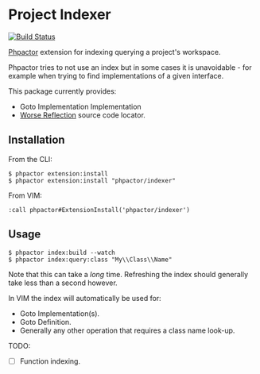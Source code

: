 Project Indexer
===============

[![Build Status](https://travis-ci.org/phpactor/indexer-extension.svg?branch=master)](https://travis-ci.org/phpactor/indexer-extension)

[Phpactor](https://github.com/phpactor/phpactor) extension for indexing querying a project's workspace.

Phpactor tries to not use an index but in some cases it is unavoidable - for
example when trying to find implementations of a given interface.

This package currently provides:

- Goto Implementation Implementation
- [Worse Reflection](https://github.com/phpactor/worse-reflection) source code locator.

Installation
------------

From the CLI:

```
$ phpactor extension:install 
$ phpactor extension:install "phpactor/indexer"
```

From VIM:

```
:call phpactor#ExtensionInstall('phpactor/indexer')
```

Usage
-----

```
$ phpactor index:build --watch
$ phpactor index:query:class "My\\Class\\Name"
```

Note that this can take a _long_ time. Refreshing the index should generally
take less than a second however.

In VIM the index will automatically be used for:

- Goto Implementation(s).
- Goto Definition.
- Generally any other operation that requires a class name look-up.

TODO:

- [ ] Function indexing. 
